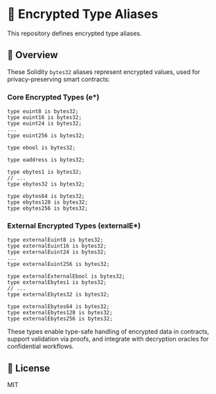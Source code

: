# 🔐 Encrypted Type Aliases

This repository defines encrypted type aliases.

## 📘 Overview

These Solidity `bytes32` aliases represent encrypted values, used for privacy-preserving smart contracts:

### Core Encrypted Types (e\*)

```solidity
type euint8 is bytes32;
type euint16 is bytes32;
type euint24 is bytes32;
...
type euint256 is bytes32;

type ebool is bytes32;

type eaddress is bytes32;

type ebytes1 is bytes32;
// ...
type ebytes32 is bytes32;

type ebytes64 is bytes32;
type ebytes128 is bytes32;
type ebytes256 is bytes32;
```

### External Encrypted Types (externalE\*)

```solidity
type externalEuint8 is bytes32;
type externalEuint16 is bytes32;
type externalEuint24 is bytes32;
...
type externalEuint256 is bytes32;

type externalExternalEbool is bytes32;
type externalEbytes1 is bytes32;
// ...
type externalEbytes32 is bytes32;

type externalEbytes64 is bytes32;
type externalEbytes128 is bytes32;
type externalEbytes256 is bytes32;
```

These types enable type-safe handling of encrypted data in contracts, support validation via proofs, and integrate with decryption oracles for confidential workflows.

## 📜 License

MIT
